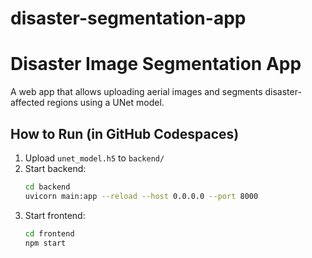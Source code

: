 # disaster-segmentation-app
# Disaster Image Segmentation App

A web app that allows uploading aerial images and segments disaster-affected regions using a UNet model.

## How to Run (in GitHub Codespaces)

1. Upload `unet_model.h5` to `backend/`
2. Start backend:
    ```bash
    cd backend
    uvicorn main:app --reload --host 0.0.0.0 --port 8000
    ```
3. Start frontend:
    ```bash
    cd frontend
    npm start
    ```
